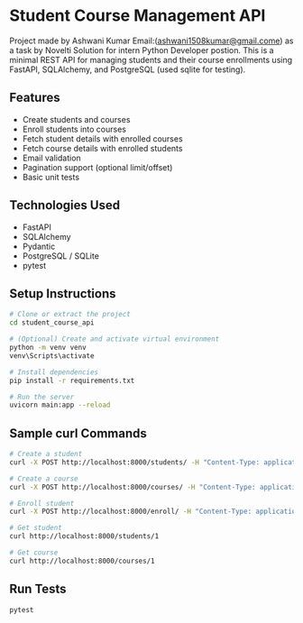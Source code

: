 

# Student Course Management API
Project made by Ashwani Kumar Email:(ashwani1508kumar@gmail.come) as a task by Novelti Solution for intern Python Developer postion.
This is a minimal REST API for managing students and their course enrollments using FastAPI, SQLAlchemy, and PostgreSQL (used sqlite for testing).

## Features

- Create students and courses
- Enroll students into courses
- Fetch student details with enrolled courses
- Fetch course details with enrolled students
- Email validation
- Pagination support (optional limit/offset)
- Basic unit tests

## Technologies Used

- FastAPI
- SQLAlchemy
- Pydantic
- PostgreSQL / SQLite
- pytest

## Setup Instructions

```bash
# Clone or extract the project
cd student_course_api

# (Optional) Create and activate virtual environment
python -m venv venv
venv\Scripts\activate

# Install dependencies
pip install -r requirements.txt

# Run the server
uvicorn main:app --reload
```

## Sample curl Commands

```bash
# Create a student
curl -X POST http://localhost:8000/students/ -H "Content-Type: application/json" -d '{"name": "Ash", "email": "ash@example.com"}'

# Create a course
curl -X POST http://localhost:8000/courses/ -H "Content-Type: application/json" -d '{"title": "Math 101", "description": "Basic Math by T1"}'

# Enroll student
curl -X POST http://localhost:8000/enroll/ -H "Content-Type: application/json" -d '{"student_id": 1, "course_id": 1}'

# Get student
curl http://localhost:8000/students/1

# Get course
curl http://localhost:8000/courses/1
```

## Run Tests

```
pytest
```
